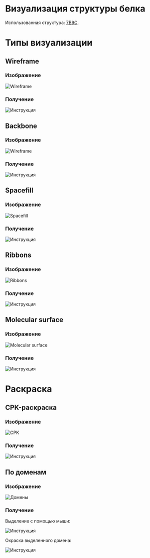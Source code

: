 # Визуализация структуры белка

Использованная структура: [7B9C](https://www.rcsb.org/structure/7B9C).

# Типы визуализации

## Wireframe
### Изображение
![Wireframe](/resources/wireframe0.png)
### Получение
![Инструкция](/resources/wireframe.png)

## Backbone
### Изображение
![Wireframe](/resources/wireframe0.png)
### Получение
![Инструкция](/resources/wireframe.png)

## Spacefill
### Изображение
![Spacefill](/resources/spacefill0.png)
### Получение
![Инструкция](/resources/spacefill.png)

## Ribbons
### Изображение
![Ribbons](/resources/ribbon0.png)
### Получение
![Инструкция](/resources/ribbons.png)

## Molecular surface
### Изображение
![Molecular surface](/resources/surface0.png)
### Получение
![Инструкция](/resources/surface.png)

# Раскраска

## CPK-раскраска
### Изображение
![CPK](/resources/color0.png)
### Получение
![Инструкция](/resources/color.png)

## По доменам
### Изображение
![Домены](/resources/selectioncolor0.png)
### Получение
Выделение с помощью мыши:

![Инструкция](/resources/selection.png)

Окраска выделенного домена:

![Инструкция](/resources/selectioncolor.png)

